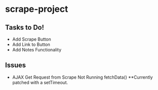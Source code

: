 # scrape-project

## Tasks to Do!
* Add Scrape Button
* Add Link to Button
* Add Notes Functionality

## Issues
* AJAX Get Request from Scrape Not Running fetchData()
**Currently patched with a setTimeout.
